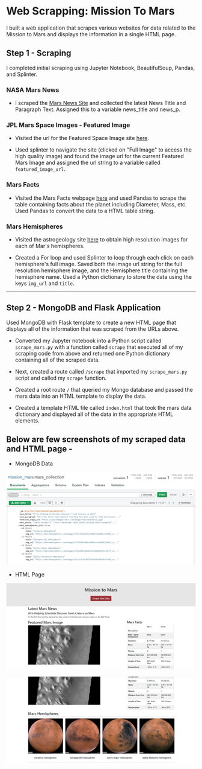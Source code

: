 # Web Scrapping: Mission To Mars

I built a web application that scrapes various websites for data related to the Mission to Mars and displays the information in a single HTML page.

## Step 1 - Scraping

I completed initial scraping using Jupyter Notebook, BeautifulSoup, Pandas, and Splinter.

### NASA Mars News

* I scraped the [Mars News Site](https://redplanetscience.com/) and collected the latest News Title and Paragraph Text. Assigned this to a variable news_title and news_p.

### JPL Mars Space Images - Featured Image

* Visited the url for the Featured Space Image site [here](https://spaceimages-mars.com).

* Used splinter to navigate the site (clicked on "Full Image" to access the high quality image) and found the image url for the current Featured Mars Image and assigned the url string to a variable called `featured_image_url`.

### Mars Facts

* Visited the Mars Facts webpage [here](https://galaxyfacts-mars.com) and used Pandas to scrape the table containing facts about the planet including Diameter, Mass, etc. Used Pandas to convert the data to a HTML table string.

### Mars Hemispheres

* Visited the astrogeology site [here](https://marshemispheres.com/) to obtain high resolution images for each of Mar's hemispheres.

* Created a For loop and used Splinter to loop through each click on each hemisphere's full image. Saved both the image url string for the full resolution hemisphere image, and the Hemisphere title containing the hemisphere name. Used a Python dictionary to store the data using the keys `img_url` and `title`.

- - -

## Step 2 - MongoDB and Flask Application

Used MongoDB with Flask template to create a new HTML page that displays all of the information that was scraped from the URLs above.

* Converted my Jupyter notebook into a Python script called `scrape_mars.py` with a function called `scrape` that executed all of my scraping code from above and returned one Python dictionary containing all of the scraped data.

* Next, created a route called `/scrape` that imported my `scrape_mars.py` script and called my `scrape` function.

* Created a root route `/` that queried my Mongo database and passed the mars data into an HTML template to display the data.

* Created a template HTML file called `index.html` that took the mars data dictionary and displayed all of the data in the appropriate HTML elements.

## Below are few screenshots of my scraped data and HTML page - 

* MongoDB Data

![mongodata](Missions_to_Mars\screenshots\mars_mongo_db.jpg)

* HTML Page

![html_page1](Missions_to_Mars\screenshots\mission_to_mars_html1.jpg)

![html_page1](Missions_to_Mars\screenshots\mission_to_mars_html2.jpg)

